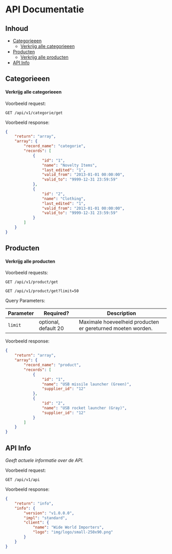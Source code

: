 # API Documentatie

## Inhoud
- [Categorieeen](#categorieeen)
    - [Verkrijg alle categorieeen](#verkrijg-alle-categorieeen)
- [Producten](#producten)
    - [Verkrijg alle producten](#verkrijg-alle-producten)
- [API Info](#api-info)

## Categorieeen

#### Verkrijg alle categorieeen

Voorbeeld request:

`GET /api/v1/categorie/get`

Voorbeeld response:

```json
{
    "return": "array",
    "array": {
        "record_name": "categorie",
        "records": [
            {
                "id": "1",
                "name": "Novelty Items",
                "last_edited": "1",
                "valid_from": "2013-01-01 00:00:00",
                "valid_to": "9999-12-31 23:59:59"
            },
            {
                "id": "2",
                "name": "Clothing",
                "last_edited": "1",
                "valid_from": "2013-01-01 00:00:00",
                "valid_to": "9999-12-31 23:59:59"
            }
        ]
    }
}
```

## Producten

#### Verkrijg alle producten

Voorbeeld requests:

`GET /api/v1/product/get`

`GET /api/v1/product/get?limit=50`

Query Parameters:

| Parameter | Required? | Description |
| --------- | --------- | ----------- |
| `limit` | optional, default 20 | Maximale hoeveelheid producten er gereturned moeten worden.


Voorbeeld response:

```json
{
    "return": "array",
    "array": {
        "record_name": "product",
        "records": [
            {
                "id": "1",
                "name": "USB missile launcher (Green)",
                "supplier_id": "12"
            },
            {
                "id": "2",
                "name": "USB rocket launcher (Gray)",
                "supplier_id": "12"
            }
        ]
    }
}
```

## API Info

_Geeft actuele informatie over de API._

Voorbeeld request:

`GET /api/v1/api`

Voorbeeld response:

```json
{
    "return": "info",
    "info": {
        "version": "v1.0.0.0",
        "impl": "standard",
        "client": {
            "name": "Wide World Importers",
            "logo": "img/logo/small-250x90.png"
        }
    }
}
```
